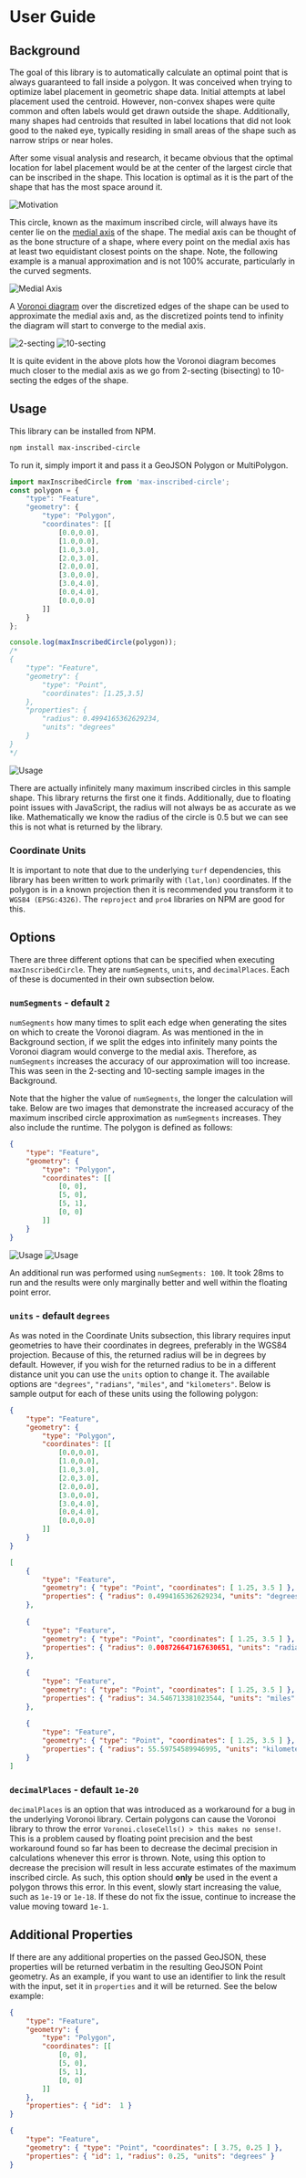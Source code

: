 # User Guide

## Background

The goal of this library is to automatically calculate an optimal point that is always guaranteed to fall inside a
polygon. It was conceived when trying to optimize label placement in geometric shape data. Initial attempts at label
placement used the centroid. However, non-convex shapes were quite common and often labels would get drawn outside
the shape. Additionally, many shapes had centroids that resulted in label locations that did not look good to the naked
eye, typically residing in small areas of the shape such as narrow strips or near holes.

After some visual analysis and research, it became obvious that the optimal location for label placement would be at
the center of the largest circle that can be inscribed in the shape. This location is optimal as it is the part of the
shape that has the most space around it.

![Motivation](images/motivation.png)

This circle, known as the maximum inscribed circle, will always have its center lie on the
[medial axis](https://en.wikipedia.org/wiki/Medial_axis) of the shape. The medial axis can be thought of as the bone
structure of a shape, where every point on the medial axis has at least two equidistant closest points on the shape.
Note, the following example is a manual approximation and is not 100% accurate, particularly in the curved segments.

![Medial Axis](images/medial-axis.png)

A [Voronoi diagram](https://en.wikipedia.org/wiki/Voronoi_diagram) over the discretized edges of the shape can be used
to approximate the medial axis and, as the discretized points tend to infinity the diagram will start to converge to
the medial axis.

![2-secting](images/voronoi-2-secting.png)
![10-secting](images/voronoi-10-secting.png)

It is quite evident in the above plots how the Voronoi diagram becomes much closer to the medial axis as we go from
2-secting (bisecting) to 10-secting the edges of the shape.

## Usage

This library can be installed from NPM.

```bash
npm install max-inscribed-circle
```

To run it, simply import it and pass it a GeoJSON Polygon or MultiPolygon.

```javascript
import maxInscribedCircle from 'max-inscribed-circle';
const polygon = {
    "type": "Feature",
    "geometry": {
        "type": "Polygon",
        "coordinates": [[
            [0.0,0.0],
            [1.0,0.0],
            [1.0,3.0],
            [2.0,3.0],
            [2.0,0.0],
            [3.0,0.0],
            [3.0,4.0],
            [0.0,4.0],
            [0.0,0.0]
        ]]
    }
};

console.log(maxInscribedCircle(polygon));
/*
{
    "type": "Feature",
    "geometry": {
        "type": "Point",
        "coordinates": [1.25,3.5]
    },
    "properties": {
        "radius": 0.4994165362629234,
        "units": "degrees"
    }
}
*/
```

![Usage](images/usage.png)

There are actually infinitely many maximum inscribed circles in this sample shape. This library returns the first one
it finds. Additionally, due to floating point issues with JavaScript, the radius will not always be as accurate as we
like. Mathematically we know the radius of the circle is 0.5 but we can see this is not what is returned by the library.

### Coordinate Units

It is important to note that due to the underlying `turf` dependencies, this library has been written to work primarily
with `(lat,lon)` coordinates. If the polygon is in a known projection then it is recommended you transform it to
`WGS84 (EPSG:4326)`. The `reproject` and `pro4` libraries on NPM are good for this.

## Options

There are three different options that can be specified when executing `maxInscribedCircle`. They are `numSegments`,
`units`, and `decimalPlaces`. Each of these is documented in their own subsection below.

### `numSegments` - default `2`

`numSegments` how many times to split each edge when generating the sites on which to create the Voronoi diagram. As
was mentioned in the in Background section, if we split the edges into infinitely many points the Voronoi diagram would
converge to the medial axis. Therefore, as `numSegments` increases the accuracy of our approximation will too increase.
This was seen in the 2-secting and 10-secting sample images in the Background.

Note that the higher the value of `numSegments`, the longer the calculation will take. Below are two images that
demonstrate the increased accuracy of the maximum inscribed circle approximation as `numSegments` increases. They also
include the runtime. The polygon is defined as follows:

```json
{
    "type": "Feature",
    "geometry": {
        "type": "Polygon",
        "coordinates": [[
            [0, 0],
            [5, 0],
            [5, 1],
            [0, 0]
        ]]
    }
}
```

![Usage](images/triangle-2-secting.png)
![Usage](images/triangle-10-secting.png)

An additional run was performed using `numSegments: 100`. It took 28ms to run and the results were only marginally
better and well within the floating point error.

### `units` - default `degrees`

As was noted in the Coordinate Units subsection, this library requires input geometries to have their coordinates in
degrees, preferably in the WGS84 projection. Because of this, the returned radius will be in degrees by default.
However, if you wish for the returned radius to be in a different distance unit you can use the `units` option to
change it. The available options are `"degrees"`, `"radians"`, `"miles"`, and `"kilometers"`. Below is sample output
for each of these units using the following polygon:

```json
{
    "type": "Feature",
    "geometry": {
        "type": "Polygon",
        "coordinates": [[
            [0.0,0.0],
            [1.0,0.0],
            [1.0,3.0],
            [2.0,3.0],
            [2.0,0.0],
            [3.0,0.0],
            [3.0,4.0],
            [0.0,4.0],
            [0.0,0.0]
        ]]
    }
}
```

```json
[
    {
        "type": "Feature",
        "geometry": { "type": "Point", "coordinates": [ 1.25, 3.5 ] },
        "properties": { "radius": 0.4994165362629234, "units": "degrees" }
    },
    
    {
        "type": "Feature",
        "geometry": { "type": "Point", "coordinates": [ 1.25, 3.5 ] },
        "properties": { "radius": 0.008726647167630651, "units": "radians" }
    },
    
    {
        "type": "Feature",
        "geometry": { "type": "Point", "coordinates": [ 1.25, 3.5 ] },
        "properties": { "radius": 34.546713381023544, "units": "miles" }
    },
    
    {
        "type": "Feature",
        "geometry": { "type": "Point", "coordinates": [ 1.25, 3.5 ] },
        "properties": { "radius": 55.59754589946995, "units": "kilometers" }
    }
]
```

### `decimalPlaces` - default `1e-20`

`decimalPlaces` is an option that was introduced as a workaround for a bug in the underlying Voronoi library. Certain
polygons can cause the Voronoi library to throw the error `Voronoi.closeCells() > this makes no sense!`. This is a
problem caused by floating point precision and the best workaround found so far has been to decrease the decimal
precision in calculations whenever this error is thrown. Note, using this option to decrease the precision will result
in less accurate estimates of the maximum inscribed circle. As such, this option should **only** be used in the event
a polygon throws this error. In this event, slowly start increasing the value, such as `1e-19` or `1e-18`. If these
do not fix the issue, continue to increase the value moving toward `1e-1`.

## Additional Properties

If there are any additional properties on the passed GeoJSON, these properties will be returned verbatim in the
resulting GeoJSON Point geometry. As an example, if you want to use an identifier to link the result with the input,
set it in `properties` and it will be returned. See the below example:

```json
{
    "type": "Feature",
    "geometry": {
        "type": "Polygon",
        "coordinates": [[
            [0, 0],
            [5, 0],
            [5, 1],
            [0, 0]
        ]]
    },
    "properties": { "id":  1 }
}
```

```json
{
    "type": "Feature",
    "geometry": { "type": "Point", "coordinates": [ 3.75, 0.25 ] },
    "properties": { "id": 1, "radius": 0.25, "units": "degrees" }
}
```